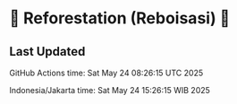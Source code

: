 
# 🌳 Reforestation (Reboisasi) 🌲

## Last Updated

GitHub Actions time: Sat May 24 08:26:15 UTC 2025

Indonesia/Jakarta time: Sat May 24 15:26:15 WIB 2025
